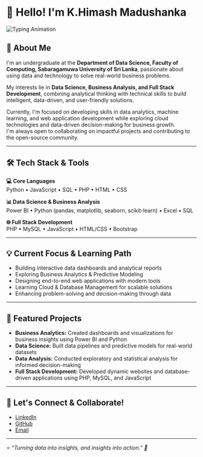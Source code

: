 # 👋 Hello! I'm K.Himash Madushanka

![Typing Animation](assets/typing-animation.gif)

## 🚀 About Me
I'm an undergraduate at the **Department of Data Science, Faculty of Computing, Sabaragamuwa University of Sri Lanka**, passionate about using data and technology to solve real-world business problems.

My interests lie in **Data Science, Business Analysis, and Full Stack Development**, combining analytical thinking with technical skills to build intelligent, data-driven, and user-friendly solutions.

Currently, I'm focused on developing skills in data analytics, machine learning, and web application development while exploring cloud technologies and data-driven decision-making for business growth.  
I'm always open to collaborating on impactful projects and contributing to the open-source community.

---

## 🛠️ Tech Stack & Tools

**💻 Core Languages**  
Python • JavaScript • SQL • PHP • HTML • CSS

**📊 Data Science & Business Analysis**  
Power BI • Python (pandas, matplotlib, seaborn, scikit-learn) • Excel • SQL  

**🌐 Full Stack Development**  
PHP • MySQL • JavaScript • HTML/CSS • Bootstrap  

---

## 💡 Current Focus & Learning Path
- Building interactive data dashboards and analytical reports  
- Exploring Business Analytics & Predictive Modeling  
- Designing end-to-end web applications with modern tools  
- Learning Cloud & Database Management for scalable solutions  
- Enhancing problem-solving and decision-making through data  

---

## 🎯 Featured Projects
- **Business Analytics:** Created dashboards and visualizations for business insights using Power BI and Python  
- **Data Science:** Built data pipelines and predictive models for real-world datasets  
- **Data Analysis:** Conducted exploratory and statistical analysis for informed decision-making  
- **Full Stack Development:** Developed dynamic websites and database-driven applications using PHP, MySQL, and JavaScript  

---

## 🤝 Let's Connect & Collaborate!
- [LinkedIn](https://www.linkedin.com/)  
- [GitHub](https://github.com/)  
- [Email](mailto:youremail@example.com)  

---

⭐ *“Turning data into insights, and insights into action.” 🚀*
